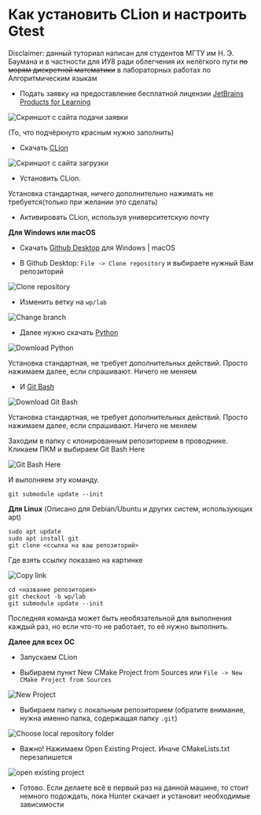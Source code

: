 # Как установить CLion и настроить Gtest

Disclaimer: данный туториал написан для студентов МГТУ им Н. Э. Баумана и в частности для ИУ8 ради облегчения их нелёгкого пути ~~по морям дискретной математики~~ в лабораторных работах по Алгоритмическим языкам

* Подать заявку на предоставление бесплатной лицензии [JetBrains Products for Learning](https://www.jetbrains.com/shop/eform/students)

![Скриншот с сайта подачи заявки](https://github.com/RKulagin/Clion-GTest/blob/master/img/studentsLicence.png)

(То, что подчёркнуто красным нужно заполнить)

* Скачать [CLion](https://www.jetbrains.com/clion/)

![Скриншот с сайта загрузки](https://github.com/RKulagin/Clion-GTest/blob/master/img/downloadCLion.png)

* Установить CLion. 

Установка стандартная, ничего дополнительно нажимать не требуется(только при желании это сделать)

* Активировать CLion, используя университетскую почту


**Для Windows или macOS**

* Скачать [Github Desktop](https://desktop.github.com/) для Windows | macOS

* В Github Desktop: `File -> Clone repository` и выбираете нужный Вам репозиторий

![Clone repository](https://github.com/RKulagin/Clion-GTest/blob/master/img/cloneRepo.png)

* Изменить ветку на `wp/lab`

![Change branch](https://github.com/RKulagin/Clion-GTest/blob/master/img/branch.png)

* Далее нужно скачать [Python](https://www.python.org/downloads/) 
 
![Download Python](https://github.com/RKulagin/Clion-GTest/blob/master/img/python.png)
 
Установка стандартная, не требует дополнительных действий. Просто нажимаем далее, если спрашивают. Ничего не меняем
 
* И [Git Bash](https://git-scm.com/download)

![Download Git Bash](https://github.com/RKulagin/Clion-GTest/blob/master/img/gitBash.png)

Установка стандартная, не требует дополнительных действий. Просто нажимаем далее, если спрашивают. Ничего не меняем

Заходим в папку с клонированным репозиторием в проводнике. Кликаем ПКМ и выбираем Git Bash Here

![Git Bash Here](https://github.com/RKulagin/Clion-GTest/blob/master/img/gitBashHere.png)

И выполняем эту команду.

```shell script
git submodule update --init
```

**Для Linux** (Описано для Debian/Ubuntu и других систем, использующих apt)

```shell script
sudo apt update
sudo apt install git
git clone <ссылка на ваш репозиторий>
```

Где взять ссылку показано на картинке

![Copy link](https://github.com/RKulagin/Clion-GTest/blob/master/img/copyLink.png)

```shell script
cd <название репозитория>
git checkout -b wp/lab
git submodule update --init
```

Последняя команда может быть необязательной для выполнения каждый раз, но если что-то не работает, то её нужно выполнить.

**Далее для всех ОС**

* Запускаем CLion

* Выбираем пункт New CMake Project from Sources или `File -> New CMake Project from Sources`

![New Project](https://github.com/RKulagin/Clion-GTest/blob/master/img/welcomeToClion.png)

* Выбираем папку с локальным репозиторием (обратите внимание, нужна именно папка, содержащая папку `.git`)

![Choose local repository folder](https://github.com/RKulagin/Clion-GTest/blob/master/img/chooseLocalRepo.png)

* Важно! Нажимаем Open Existing Project. Иначе CMakeLists.txt перезапишется

![open existing project](https://github.com/RKulagin/Clion-GTest/blob/master/img/openExProject.png)

* Готово. Если делаете всё в первый раз на данной машине, то стоит немного подождать, пока Hunter скачает и установит необходимые зависимости  
